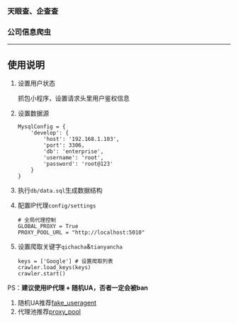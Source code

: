 ### 天眼查、企查查 
### 公司信息爬虫


------

## 使用说明

1. 设置用户状态
    
    抓包小程序，设置请求头里用户鉴权信息
2. 设置数据源
    ```pydocstring
    MysqlConfig = {
        'develop': {
            'host': '192.168.1.103',
            'port': 3306,
            'db': 'enterprise',
            'username': 'root',
            'password': 'root@123'
        }
    }
    ```
3. 执行```db/data.sql```生成数据结构
4. 配置IP代理```config/settings```
    ```pydocstring
    # 全局代理控制
    GLOBAL_PROXY = True
    PROXY_POOL_URL = "http://localhost:5010"
    ```
5. 设置爬取关键字```qichacha```&```tianyancha```
    ```pydocstring
    keys = ['Google'] # 设置爬取列表
    crawler.load_keys(keys)
    crawler.start()
    ```
   
PS：**建议使用IP代理 + 随机UA，否者一定会被ban**
1. 随机UA推荐[fake_useragent](https://github.com/hellysmile/fake-useragent)
2. 代理池推荐[proxy_pool](https://github.com/jhao104/proxy_pool.git)
